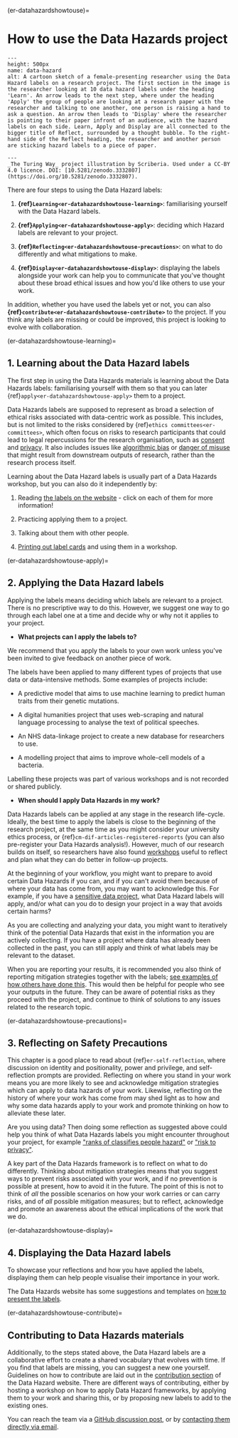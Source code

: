 (er-datahazardshowtouse)=
# How to use the Data Hazards project

```{figure} ../../figures/data-hazard.*
---
height: 500px
name: data-hazard
alt: A cartoon sketch of a female-presenting researcher using the Data Hazard labels on a research project. The first section in the image is the researcher looking at 10 data hazard labels under the heading 'Learn'. An arrow leads to the next step, where under the heading 'Apply' the group of people are looking at a research paper with the researcher and talking to one another, one person is raising a hand to ask a question. An arrow then leads to 'Display' where the researcher is pointing to their paper infront of an audience, with the hazard labels on each side. Learn, Apply and Display are all connected to the bigger title of Reflect, surrounded by a thought bubble. To the right-hand side of the Reflect heading, the researcher and another person are sticking hazard labels to a piece of paper.

---
_The Turing Way_ project illustration by Scriberia. Used under a CC-BY 4.0 licence. DOI: [10.5281/zenodo.3332807](https://doi.org/10.5281/zenodo.3332807).
```

There are four steps to using the Data Hazard labels:

1. **{ref}`Learning<er-datahazardshowtouse-learning>`**: familiarising yourself with the Data Hazard labels.

2. **{ref}`Applying<er-datahazardshowtouse-apply>`**: deciding which Hazard labels are relevant to your project.

3. **{ref}`Reflecting<er-datahazardshowtouse-precautions>`**: on what to do differently and what mitigations to make.

4. **{ref}`Display<er-datahazardshowtouse-display>`**: displaying the labels alongside your work can help you to communicate that you've thought about these broad ethical issues and how you'd like others to use your work.

In addition, whether you have used the labels yet or not, you can also **{ref}`contribute<er-datahazardshowtouse-contribute>`** to the project. If you think any labels are missing or could be improved, this project is looking to evolve with collaboration.

(er-datahazardshowtouse-learning)=
## **1. Learning** about the Data Hazard labels 
The first step in using the Data Hazards materials is learning about the Data Hazards labels: familiarising yourself with them so that you can later {ref}`apply<er-datahazardshowtouse-apply>` them to a project.


Data Hazards labels are supposed to represent as broad a selection of ethical risks associated with data-centric work as possible.
This includes, but is not limited to the risks considered by  {ref}`ethics committees<er-committees>`, which often focus on risks to research participants that could lead to legal repercussions for the research organisation, such as [consent](https://datahazards.com/contents/hazards/lacks-informed-consent.html) and [privacy](https://datahazards.com/contents/hazards/risk-to-privacy.html).
It also includes issues like [algorithmic bias](https://datahazards.com/contents/hazards/reinforces-biases.html) or [danger of misuse](https://datahazards.com/contents/hazards/danger-of-misuse.html) that might result from downstream outputs of research, rather than the research process itself.

Learning about the Data Hazard labels is usually part of a Data Hazards workshop, but you can also do it independently by:

1. Reading [the labels on the website](https://datahazards.com/labels) - click on each of them for more information!

2. Practicing applying them to a project.

3. Talking about them with other people.

4. [Printing out label cards](https://datahazards.com/_downloads/b92f884790471e61048c5e0fee4dd08e/DataHazards_PrintableCards.pdf) and using them in a workshop.

(er-datahazardshowtouse-apply)=
## **2. Applying** the Data Hazard labels 
Applying the labels means deciding which labels are relevant to a project.
There is no prescriptive way to do this. 
However, we suggest one way to go through each label one at a time and decide why or why not it applies to your project.

- **What projects can I apply the labels to?** 

We recommend that you apply the labels to your own work unless you've been invited to give feedback on another piece of work.

The labels have been applied to many different types of projects that use data or data-intensive methods.
Some examples of projects include:

- A predictive model that aims to use machine learning to predict human traits from their genetic mutations.

- A digital humanities project that uses web-scraping and natural language processing to analyse the text of political speeches.

- An NHS data-linkage project to create a new database for researchers to use.

- A modelling project that aims to improve whole-cell models of a bacteria.

Labelling these projects was part of various workshops and is not recorded or shared publicly.

- **When should I apply Data Hazards in my work?** 

Data Hazards labels can be applied at any stage in the research life-cycle.
Ideally, the best time to apply the labels is close to the beginning of the research project, at the same time as you might consider your university ethics process, or {ref}`cm-dif-articles-registered-reports` (you can also pre-register your Data Hazards analysis!). 
However, much of our research builds on itself, so researchers have also found [workshops](https://datahazards.com/contents/materials/workshop.html) useful to reflect and plan what they can do better in follow-up projects.

At the beginning of your workflow, you might want to prepare to avoid certain Data Hazards if you can, and if you can't avoid them because of where your data has come from, you may want to acknowledge this. 
For example, if you have a [sensitive data project](https://book.the-turing-way.org/project-design/sdp.html), what Data Hazard labels will apply, and/or what can you do to design your project in a way that avoids certain harms?
 
As you are collecting and analyzing your data, you might want to iteratively think of the potential Data Hazards that exist in the information you are actively collecting. 
If you have a project where data has already been collected in the past, you can still apply and think of what labels may be relevant to the dataset. 

When you are reporting your results, it is recommended you also think of reporting mitigation strategies together with the labels; [see examples of how others have done this](https://datahazards.com/contents/materials/examples.html). 
This would then be helpful for people who see your outputs in the future. 
They can be aware of potential risks as they proceed with the project, and continue to think of solutions to any issues related to the research topic.

(er-datahazardshowtouse-precautions)=
## **3. Reflecting** on Safety Precautions

This chapter is a good place to read about {ref}`er-self-reflection`, where discussion on identity and positionality, power and privilege, and self-reflection prompts are provided. 
Reflecting on where you stand in your work means you are more likely to see and acknowledge mitigation strategies which can apply to data hazards of your work. 
Likewise, reflecting on the history of where your work has come from may shed light as to how and why some data hazards apply to your work and promote thinking on how to alleviate these later. 

Are you using data? Then doing some reflection as suggested above could help you think of what Data Hazards labels you might encounter throughout your project, for example ["ranks of classifies people hazard"](https://datahazards.com/contents/hazards/ranks-classifies.html) or ["risk to privacy"](https://datahazards.com/contents/hazards/risk-to-privacy.html).

A key part of the Data Hazards framework is to reflect on what to do differently.
Thinking about mitigation strategies means that you suggest ways to prevent risks associated with your work, and if no prevention is possible at present, how to avoid it in the future. 
The point of this is not to think of *all* the possible scenarios on how your work carries or can carry risks, and of *all* possible mitigation measures; but to reflect, acknowledge and promote an awareness about the ethical implications of the work that we do.  

(er-datahazardshowtouse-display)=
## **4. Displaying** the Data Hazard labels 

To showcase your reflections and how you have applied the labels, displaying them can help people visualise their importance in your work.

The Data Hazards website has some suggestions and templates on [how to present the labels](https://datahazards.com/contents/materials/presenting.html). 

(er-datahazardshowtouse-contribute)=
## **Contributing** to Data Hazards materials

Additionally, to the steps stated above, the Data Hazard labels are a collaborative effort to create a shared vocabulary that evolves with time. 
If you find that labels are missing, you can suggest a new one yourself.
Guidelines on how to contribute are laid out in the [contribution section](https://datahazards.com/contents/contribute.html) of the Data Hazard website.
There are different ways of contributing, either by hosting a workshop on how to apply Data Hazard frameworks, by applying them to your work and sharing this, or by proposing new labels to add to the existing ones. 

You can reach the team via a [GitHub discussion post](https://datahazards.com/contents/contribute.html), or by [contacting them directly via email](https://datahazards.com/contents/contact.html).


